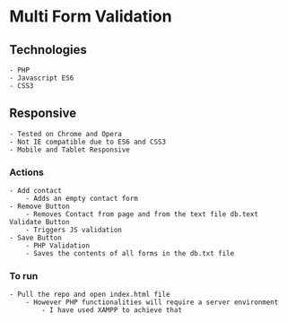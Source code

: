 # Multi	Form Validation

## Technologies
    - PHP
    - Javascript ES6
    - CSS3

## Responsive 
    - Tested on Chrome and Opera
    - Not IE compatible due to ES6 and CSS3
    - Mobile and Tablet Responsive

### Actions
    - Add contact
        - Adds an empty contact form
    - Remove Button
        - Removes Contact from page and from the text file db.text
    Validate Button
        - Triggers JS validation
    - Save Button
        - PHP Validation
        - Saves the contents of all forms in the db.txt file

### To run
    - Pull the repo and open index.html file
        - However PHP functionalities will require a server environment
            - I have used XAMPP to achieve that